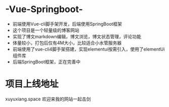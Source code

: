 # -Vue-Springboot-
- 前端使用Vue-cli脚手架开发，后端使用SpringBoot框架
- 这个项目是一个轻量级的博客网站
- 实现了博文markdown编辑，博文浏览，博文状态管理，评论功能
- 体量较小，打包后仅有4M大小，比较适合小水管服务器
- 前端使用了vue-cli4脚手架搭建，实现elementui按需引入，使用了elementUi组件库
- 后端SpringBoot框架，正在完善中
# 项目上线地址
  xuyuxiang.space
  欢迎来我的网站一起击剑
